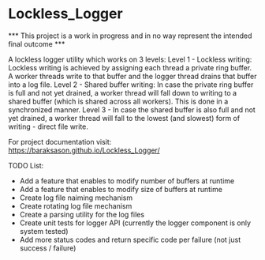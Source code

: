 # Lockless_Logger

*** This project is a work in progress and in no way represent the intended final outcome ***

A lockless logger utility which works on 3 levels:
Level 1 - Lockless writing:
 	Lockless writing is achieved by assigning each thread a private ring buffer.
 	A worker threads write to that buffer and the logger thread drains that buffer into
 	a log file.
Level 2 - Shared buffer writing:
  	In case the private ring buffer is full and not yet drained, a worker thread will
  	fall down to writing to a shared buffer (which is shared across all workers).
  	This is done in a synchronized manner.
Level 3 - In case the shared buffer is also full and not yet
  	drained, a worker thread will fall to the lowest (and slowest) form of writing - direct
 	file write.

For project documentation visit:
https://baraksason.github.io/Lockless_Logger/

TODO List:
- Add a feature that enables to modify number of buffers at runtime
- Add a feature that enables to modify size of buffers at runtime
- Create log file naiming mechanism
- Create rotating log file mechanism
- Create a parsing utility for the log files
- Create unit tests for logger API (currently the logger component is only system tested)
- Add more status codes and return specific code per failure (not just success / failure)
